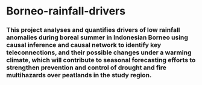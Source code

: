 # Borneo-rainfall-drivers

### This project analyses and quantifies drivers of low rainfall anomalies during boreal summer in Indonesian Borneo using causal inference and causal network to identify key teleconnections, and their possible changes under a warming climate, which will contribute to seasonal forecasting efforts to strengthen prevention and control of drought and fire multihazards over peatlands in the study region.
